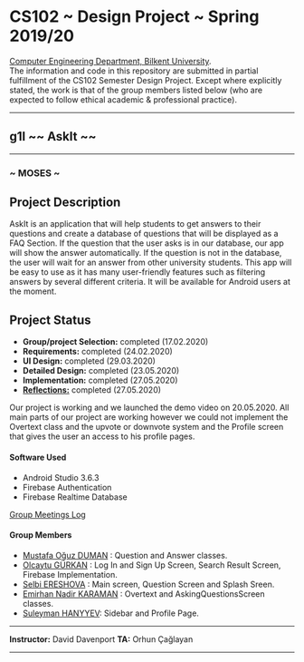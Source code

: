 # CS102 ~ Design Project ~ Spring 2019/20
[Computer Engineering Department, Bilkent University](http://w3.cs.bilkent.edu.tr/en/).  
The information and code in this repository are submitted in partial fulfillment of the CS102 Semester Design Project. Except where explicitly stated, the work is that of the group members listed below (who are expected to follow ethical academic & professional practice).
****
## g1I ~~ AskIt ~~
****
### ~ MOSES ~

## Project Description
AskIt is an application that will help students to get answers to their questions and create a database of questions that will be displayed as a FAQ Section. If the question that the user asks is in our database, our app will show the answer automatically. If the question is not in the database, the user will wait for an answer from other university students. This app will be easy to use as it has many user-friendly features such as filtering answers by several different criteria. It will be available for Android users at the moment.
   
## Project Status
+ **Group/project Selection:** completed (17.02.2020)
+ **Requirements:** completed (24.02.2020)
+ **UI Design:** completed (29.03.2020)
+ **Detailed Design:** completed (23.05.2020)
+ **Implementation:** completed (27.05.2020)
+ [**Reflections:**](reflections.txt) completed (27.05.2020)

Our project is working and we launched the demo video on 20.05.2020. All main parts of our project are working however we could not implement the Overtext class and  the upvote or downvote system and the Profile screen that gives the user an access to his profile pages.

#### Software Used
- Android Studio 3.6.3
- Firebase Authentication
- Firebase Realtime Database

[Group Meetings Log](group/meetingslog.md)
#### Group Members
- [Mustafa Oğuz DUMAN](oguz_duman_personallog.txt)   : Question and Answer classes.
- [Olcaytu GÜRKAN](olcaytu-gurkan_log.txt)           : Log In and Sign Up Screen, Search Result Screen, Firebase Implementation.
- [Selbi ERESHOVA](Selbi_Ereshova-personallog.txt)   : Main screen, Question Screen and Splash Sreen.
- [Emirhan Nadir KARAMAN](emirhan-karaman_log.txt)   : Overtext and AskingQuestionsScreen classes.
- [Suleyman HANYYEV](Suleyman_Hanyyev-personallog.txt): Sidebar and Profile Page.

****
**Instructor:** David Davenport  **TA:**  Orhun Çağlayan
****
